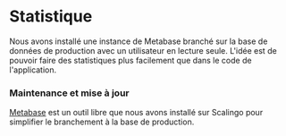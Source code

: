 # Statistique

Nous avons installé une instance de Metabase branché sur la base de données de production avec un utilisateur en lecture seule. L'idée est de pouvoir faire des statistiques plus facilement que dans le code de l'application.

### Maintenance et mise à jour

[Metabase](https://www.metabase.com/) est un outil libre que nous avons installé sur Scalingo pour simplifier le branchement à la base de production.



